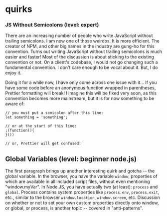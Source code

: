 # quirks

### **JS Without Semicolons  \(level: expert\)**

There are an increasing number of people who write JavaScript without trailing semicolons. I am now one of those weirdos. It is more efficient. The creator of NPM, and other big names in the industry are gung-ho for this convention. Turns out writing JavaScript without trailing semicolons is much easier and faster! Most of the discussion is about sticking to the existing convention or not. On a client's codebase, I would not go changing such a fundamental convention. I don't care enough to be vocal about it. But, I do enjoy it.

Doing it for a while now, I have only come across one issue with it... If you have some code before an anonymous function wrapped in parentheses, Prettier formatting will break! I imagine this will be fixed very soon, as this convention becomes more mainstream, but it is for now something to be aware of:

```text
// you must put a semicolon after this line:
let something = 'something';

// or at the start of this line:
;(function(){
}())

// or, Prettier will get confused!
```

## **Global Variables \(level: beginner node.js\)**

The first paragraph brings up another interesting quirk and gotcha -- the global variable. In the browser, you have the variable `window`, properties of which are available in all included script files, without even mentioning "window.myVar". In Node.JS, you have actually two \(at least\): `process` and `global`. Process contains system properties like `process.env`, `process.exit`, etc., similar to the browser `window.location`, `window.screen`, etc. Discussion on whether or not to set your own custom properties directly onto window, or global, or process, is another topic -- covered in "anti-patterns".









